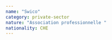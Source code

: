 ```yaml
---
name: "Swico"
category: private-sector
nature: "Association professionnelle "
nationality: CHE
---
```

    